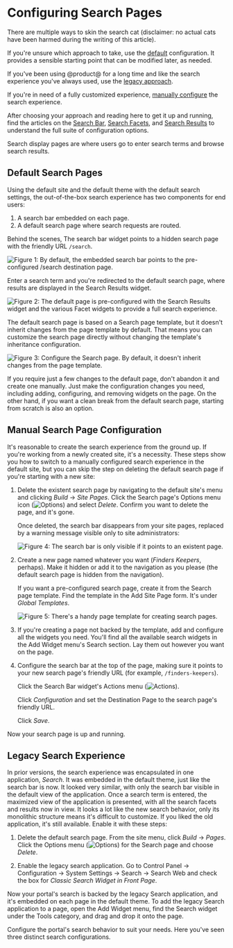 # Configuring Search Pages [](id=configuring-search-pages)

There are multiple ways to skin the search cat (disclaimer: no actual cats have
been harmed during the writing of this article). 

If you're unsure which approach to take, use the
[default](#default-search-pages) configuration. It provides a sensible starting
point that can be modified later, as needed. 

If you've been using @product@ for a long time and like the search experience
you've always used, use the [legacy approach](#legacy-search-experience). 

If you're in need of a fully customized experience, 
[manually configure](#manual-search-page-configuration) the search experience. 

After choosing your approach and reading here to get it up and running, find the
articles on the [Search Bar](), [Search Facets](), and [Search Results]() to
understand the full suite of configuration options. 

Search display pages are where users go to enter search terms and browse search
results. 

## Default Search Pages [](id=default-search-pages)

Using the default site and the default theme with the default search settings,
the out-of-the-box search experience has two components for end users:

1. A search bar embedded on each page.
2. A default search page where search requests are routed.

Behind the scenes, The search bar widget points to a hidden search page with the
friendly URL `/search`.

![Figure 1: By default, the embedded search bar points to the pre-configured `/search` destination page.](../../images/search-dest-page.png)

Enter a search term and you're redirected to the default search page, where
results are displayed in the Search Results widget.

![Figure 2: The default page is pre-configured with the Search Results widget and the various Facet widgets to provide a full search experience.](../../images/search-default-page.png)

The default search page is based on a Search page template, but it doesn't
inherit changes from the page template by default. That means you can customize
the search page directly without changing the template's inheritance
configuration.

![Figure 3: Configure the Search page. By default, it doesn't inherit changes from the page template.](../../images/search-page-config.png)

If you require just a few changes to the default page, don't abandon it and
create one manually. Just make the configuration changes you need, including
adding, configuring, and removing widgets on the page. On the other hand, if you
want a clean break from the default search page, starting from scratch is also
an option.

## Manual Search Page Configuration [](id=manual-search-page-configuration)

It's reasonable to create the search experience from the ground up. If you're
working from a newly created site, it's a necessity. These steps show you how to
switch to a manually configured search experience in the default site, but you
can skip the step on deleting the default search page if you're starting with
a new site:

1.  Delete the existent search page by navigating to the default site's menu and
    clicking *Build* &rarr; *Site Pages*. Click the Search page's Options menu
    icon (![Options](../../images/icon-options.png)) and select *Delete*.
    Confirm you want to delete the page, and it's gone.

    Once deleted, the search bar disappears from your site pages, replaced by a
    warning message visible only to site administrators:

    ![Figure 4: The search bar is only visible if it points to an existent page.](../../images/search-bar-warning.png)

2.  Create a new page named whatever you want (_Finders Keepers_, perhaps). Make
    it hidden or add it to the navigation as you please (the default search
    page is hidden from the navigation).

    If you want a pre-configured search page, create it from the Search page
    template. Find the template in the Add Site Page form. It's under *Global
    Templates*.

    ![Figure 5: There's a handy page template for creating search pages.](../../images/search-page-template.png)

3.  If you're creating a page not backed by the template, add and configure all
    the widgets you need. You'll find all the available search widgets in the
    Add Widget menu's Search section. Lay them out however you want on the page.

4.  Configure the search bar at the top of the page, making sure it points to your
    new search page's friendly URL (for example, `/finders-keepers`). 

    Click the Search Bar widget's Actions menu (![Actions](../../images/icon-actions.png)).

    Click *Configuration* and set the Destination Page to the search page's
    friendly URL.

    Click *Save*.

Now your search page is up and running.

## Legacy Search Experience [](id=legacy-search-experience)

In prior versions, the search experience was encapsulated in one application,
*Search*. It was embedded in the default theme, just like the search bar is now.
It looked very similar, with only the search bar visible in the default view of
the application. Once a search term is entered, the maximized view of the
application is presented, with all the search facets and results now in view. It
looks a lot like the new search behavior, only its monolithic structure means
it's difficult to customize. If you liked the old application, it's still
available. Enable it with these steps:

1.  Delete the default search page. From the site menu, click *Build* &rarr;
    *Pages*. Click the Options menu (![Options](../../images/icon-options.png))
    for the Search page and choose *Delete*. 

2.  Enable the legacy search application. Go to Control Panel &rarr;
    Configuration &rarr; System Settings &rarr; Search &rarr; Search Web and
    check the box for *Classic Search Widget in Front Page*.

Now your portal's search is backed by the legacy Search application, and it's
embedded on each page in the default theme. To add the legacy Search application
to a page, open the Add Widget menu, find the Search widget under the Tools
category, and drag and drop it onto the page.

Configure the portal's search behavior to suit your needs. Here you've seen
three distinct search configurations.
